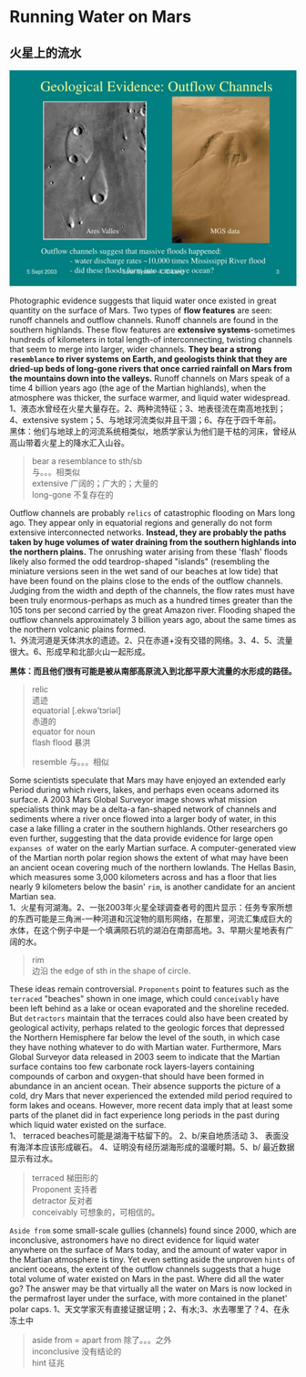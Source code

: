 # Running Water on Mars
## 火星上的流水
![outflow channels](../img/outflow_channels.jpg)

Photographic evidence suggests that liquid water once existed in great quantity on the surface of Mars. Two types of **flow features** are seen: runoff channels and outflow channels. Runoff channels are found in the southern highlands. These flow features are **extensive systems**-sometimes hundreds of kilometers in total length-of interconnecting, twisting channels that seem to merge into larger, wider channels. **They bear a strong `resemblance` to river systems on Earth, and geologists think that they are dried-up beds of long-gone rivers that once carried rainfall on Mars from the mountains down into the valleys.** Runoff channels on Mars speak of a time 4 billion years ago (the age of the Martian highlands), when the atmosphere was thicker, the surface warmer, and liquid water widespread.
1、液态水曾经在火星大量存在。2、两种流特征；3、地表径流在南高地找到；4、extensive system；5、与地球河流类似并且干涸；6、存在于四千年前。  
黑体：他们与地球上的河流系统相类似，地质学家认为他们是干枯的河床，曾经从高山带着火星上的降水汇入山谷。  
> bear a resemblance to sth/sb  
> 与。。。相类似  
> extensive 广阔的；广大的；大量的  
> long-gone 不复存在的

Outflow channels are probably `relics` of catastrophic flooding on Mars long ago. They appear only in equatorial regions and generally do not form extensive interconnected networks. **Instead, they are probably the paths taken by huge volumes of water draining from the southern highlands into the northern plains.** The onrushing water arising from these 'flash' floods likely also formed the odd teardrop-shaped "islands" (resembling the miniature versions seen in the wet sand of our beaches at low tide) that have been found on the plains close to the ends of the outflow channels. Judging from the width and depth of the channels, the flow rates must have been truly enormous-perhaps as much as a hundred times greater than the 105 tons per second carried by the great Amazon river. Flooding shaped the outflow channels approximately 3 billion years ago, about the same times as the northern volcanic plains formed.  
1、外流河道是天体洪水的遗迹。2、只在赤道+没有交错的网络。3、4、5、流量很大。6、形成早和北部火山一起形成。  

**黑体：而且他们很有可能是被从南部高原流入到北部平原大流量的水形成的路径。**

> relic  
> 遗迹  
> equatorial [.ekwə'tɔriəl]  
> 赤道的  
> equator for noun  
> flash flood 暴洪
> 
> resemble 与。。。相似

Some scientists speculate that Mars may have enjoyed an extended early Period during which rivers, lakes, and perhaps even oceans adorned its surface. A 2003 Mars Global Surveyor image shows what mission specialists think may be a delta-a fan-shaped network of channels and sediments where a river once flowed into a larger body of water, in this case a lake filling a crater in the southern highlands. Other researchers go even further, suggesting that the data provide evidence for large open `expanses of` water on the early Martian surface. A computer-generated view of the Martian north polar region shows the extent of what may have been an ancient ocean covering much of the northern lowlands. The Hellas Basin, which measures some 3,000 kilometers across and has a floor that lies nearly 9 kilometers below the basin' `rim`, is another candidate for an ancient Martian sea.  
1、火星有河湖海。2、一张2003年火星全球调查者号的图片显示：任务专家所想的东西可能是三角洲-一种河道和沉淀物的扇形网络，在那里，河流汇集成巨大的水体，在这个例子中是一个填满陨石坑的湖泊在南部高地。3、早期火星地表有广阔的水。  
> rim  
> 边沿 the edge of sth in the shape of circle.  

These ideas remain controversial. `Proponents` point to features such as the `terraced` "beaches" shown in one image, which could `conceivably` have been left behind as a lake or ocean evaporated and the shoreline receded. But `detractors` maintain that the terraces could also have been created by geological activity, perhaps related to the geologic forces that depressed the Northern Hemisphere far below the level of the south, in which case they have nothing whatever to do with Martian water. Furthermore, Mars Global Surveyor data released in 2003 seem to indicate that the Martian surface contains too few carbonate rock layers-layers containing compounds of carbon and oxygen-that should have been formed in abundance in an ancient ocean. Their absence supports the picture of a cold, dry Mars that never experienced the extended mild period required to form lakes and oceans. However, more recent data imply that at least some parts of the planet did in fact experience long periods in the past during which liquid water existed on the surface.  
1、 terraced beaches可能是湖海干枯留下的。 2、b/来自地质活动 3、 表面没有海洋本应该形成碳石。 4、证明没有经历湖海形成的温暖时期。5、b/ 最近数据显示有过水。  
> terraced 梯田形的  
> Proponent 支持者  
> detractor 反对者  
> conceivably 可想象的，可相信的。  

`Aside from` some small-scale gullies (channels) found since 2000, which are inconclusive, astronomers have no direct evidence for liquid water anywhere on the surface of Mars today, and the amount of water vapor in the Martian atmosphere is tiny. Yet even setting aside the unproven `hints` of ancient oceans, the extent of the outflow channels suggests that a huge total volume of water existed on Mars in the past. Where did all the water go? The answer may be that virtually all the water on Mars is now locked in the permafrost layer under the surface, with more contained in the planet' polar caps.
1、天文学家灭有直接证据证明；2、有水;3、水去哪里了？4、在永冻土中  

> aside from = apart from 除了。。。之外  
> inconclusive 没有结论的  
> hint 征兆
